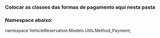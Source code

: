 ### Colocar as classes das formas de pagamento aqui nesta pasta

### Namespace abaixo:

namespace VehicleReservation.Models.Utils.Method_Payment;